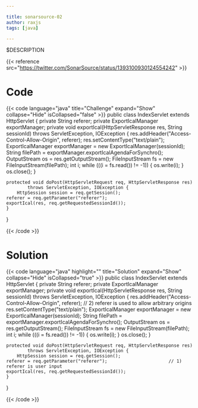 ```yaml
---

title: sonarsource-02
author: raxjs
tags: [java]

---
```


$DESCRIPTION

<!--more-->
{{< reference src="https://twitter.com/SonarSource/status/1393100930124554242" >}}

# Code
{{< code language="java"  title="Challenge" expand="Show" collapse="Hide" isCollapsed="false" >}}
public class IndexServlet extends HttpServlet {
    private String referer;
    private ExportIcalManager exportManager;
    private void exportIcal(HttpServletResponse res, String sessionId)
            throws ServletException, IOException {
	res.addHeader("Access-Control-Allow-Origin", referer);
        res.setContentType("text/plain");
        ExportIcalManager exportManager = new ExportIcalManager(sessionId);
        String filePath = exportManager.exportIcalAgendaForSynchro();
        OutputStream os = res.getOutputStream();
        FileInputStream fs = new FileInputStream(filePath);
        int i;
        while (((i = fs.read()) != -1)) { os.write(i); }
        os.close();
    }

    protected void doPost(HttpServletRequest req, HttpServletResponse res)
            throws ServletException, IOException {
        HttpSession session = req.getSession();
	referer = req.getParameter("referer");
	exportIcal(res, req.getRequestedSessionId());
    }
}

{{< /code >}}

# Solution
{{< code language="java" highlight="" title="Solution" expand="Show" collapse="Hide" isCollapsed="true" >}}
public class IndexServlet extends HttpServlet {
    private String referer;
    private ExportIcalManager exportManager;
    private void exportIcal(HttpServletResponse res, String sessionId)
            throws ServletException, IOException {
	res.addHeader("Access-Control-Allow-Origin", referer);       // 2) referer is used to allow arbitrary origins
        res.setContentType("text/plain");
        ExportIcalManager exportManager = new ExportIcalManager(sessionId);
        String filePath = exportManager.exportIcalAgendaForSynchro();
        OutputStream os = res.getOutputStream();
        FileInputStream fs = new FileInputStream(filePath);
        int i;
        while (((i = fs.read()) != -1)) { os.write(i); }
        os.close();
    }

    protected void doPost(HttpServletRequest req, HttpServletResponse res)
            throws ServletException, IOException {
        HttpSession session = req.getSession();
	referer = req.getParameter("referer");                       // 1) referer is user input
	exportIcal(res, req.getRequestedSessionId());
    }
}

{{< /code >}}